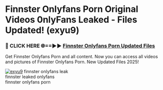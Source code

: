 # Finnster Onlyfans Porn Original Videos 0nlyFans Leaked - Files Updated! (exyu9)

<h3>🔴 CLICK HERE 🌐==►► <a href="https://tinyurl.com/3hn5wdd3" rel="nofollow">Finnster Onlyfans Porn Updated Files</a></h3>

Get Finnster Onlyfans Porn and all content. Now you can access all videos and pictures of Finnster Onlyfans Porn. New Updated Files 2025!

[![exyu9](https://i.imgur.com/4HnBqBT.gif)](https://tinyurl.com/3hn5wdd3)
finnster onlyfans leak<br>
finnster leaked onlyfans<br>
finnster onlyfans porn